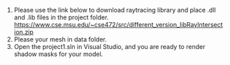 1. Please use the link below to download raytracing library and place .dll and .lib files in the project folder.
   https://www.cse.msu.edu/~cse472/src/different_version_libRayIntersection.zip
3. Please your mesh in data folder.
4. Open the project1.sln in Visual Studio, and you are ready to render shadow masks for your model.
